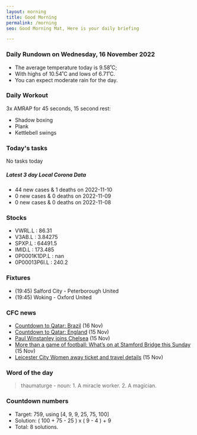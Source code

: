 ```yaml
---
layout: morning
title: Good Morning
permalink: /morning
seo: Good Morning Mat, Here is your daily briefing

---
```


<!-- weather_marker starts -->
### Daily Rundown on Wednesday, 16 November 2022

- The average temperature today is 9.58˚C;
- With highs of 10.54˚C and lows of 6.71˚C.
- You can expect moderate rain for the day.

<!-- weather_marker ends -->

### Daily Workout
<!-- workout_marker starts -->
3x AMRAP for 45 seconds, 15 second rest:

- Shadow boxing
- Plank
- Kettlebell swings

<!-- workout_marker ends -->

### Today's tasks
<!-- task_marker starts -->
No tasks today
<!-- task_marker ends -->

<!-- c19_marker starts -->
##### Latest 3 day Local Corona Data

- 44 new cases & 1 deaths on 2022-11-10
- 0 new cases & 0 deaths on 2022-11-09
- 0 new cases & 0 deaths on 2022-11-08

<!-- c19_marker ends -->

### Stocks

<!-- stocks_marker starts -->

- VWRL.L : 86.31
- V3AB.L : 3.84275
- SPXP.L : 64491.5
- IMID.L : 173.485
- 0P0001K1DP.L : nan
- 0P00013P6I.L : 240.2

<!-- stocks_marker ends -->

### Fixtures

<!-- sports_marker starts -->

<ul>
<li>(19:45) Salford City - Peterborough United</li>
<li>(19:45) Woking - Oxford United</li>
</ul>

<!-- sports_marker ends -->

### CFC news

<!-- cfc_marker starts -->
- [Countdown to Qatar: Brazil](https://chelseafc.com/en/news/article/countdown-to-qatar-brazil-world-cup-preview) (16 Nov)
- [Countdown to Qatar: England](https://chelseafc.com/en/news/article/countdown-to-qatar-england-world-cup-preview) (15 Nov)
- [Paul Winstanley joins Chelsea](https://chelseafc.com/en/news/article/paul-winstanley-joins-chelsea) (15 Nov)
- [More than a game of football: What’s on at Stamford Bridge this Sunday](https://chelseafc.com/en/news/article/more-than-a-game-of-football-whats-on-at-stamford-bridge-this-sunday) (15 Nov)
- [Leicester City Women away ticket and travel details](https://chelseafc.com/en/news/article/leicester-city-women-away-ticket-and-travel-details) (15 Nov)

<!-- cfc_marker ends -->

### Word of the day
<!-- word_marker starts -->

 > thaumaturge - noun: 1. A miracle worker. 2. A magician.

<!-- word_marker ends -->

### Countdown numbers
<!-- game_marker starts -->

- Target: 759, using [4, 9, 9, 25, 75, 100]
- Solution: ( 100 + 75 - 25 ) x ( 9 - 4 ) + 9
- Total: 8 solutions.

<!-- game_marker ends -->